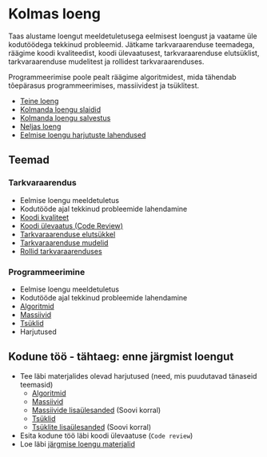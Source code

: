 # Kolmas loeng

Taas alustame loengut meeldetuletusega eelmisest loengust ja vaatame üle kodutöödega tekkinud probleemid. Jätkame tarkvaraarenduse teemadega, räägime koodi kvaliteedist, koodi ülevaatusest, tarkvaraarenduse elutsüklist, tarkvaraarenduse mudelitest ja rollidest tarkvaraarenduses.

Programmeerimise poole pealt räägime algoritmidest, mida tähendab tõepärasus programmeerimises, massiividest ja tsüklitest.

- [Teine loeng](../Lesson-02/README.md)
- [Kolmanda loengu slaidid](Slides.md)
- [Kolmanda loengu salvestus](https://youtu.be/r2ihCUA6M0s)
- [Neljas loeng](../Lesson-04/README.md)
- [Eelmise loengu harjutuste lahendused](../../../Subjects/Programming-Basics/Solutions/Conditionals/README.md)

## Teemad

### Tarkvaraarendus

- Eelmise loengu meeldetuletus
- Kodutööde ajal tekkinud probleemide lahendamine
- [Koodi kvaliteet](../../../Subjects/Software-Development/Topics/Code-Quality/README.md)
- [Koodi ülevaatus (Code Review)](../../../Subjects/Software-Development/Topics/Code-Review/README.md)
- [Tarkvaraarenduse elutsükkel](../../../Subjects/Software-Development/Topics/SDLC/README.md)
- [Tarkvaraarenduse mudelid](../../../Subjects/Software-Development/Topics/Development-Models/README.md)
- [Rollid tarkvaraarenduses](../../../Subjects/Software-Development/Topics/Roles/README.md)

### Programmeerimine

- Eelmise loengu meeldetuletus
- Kodutööde ajal tekkinud probleemide lahendamine
- [Algoritmid](../../../Subjects/Programming-Basics/Topics/Algorithms/README.md)
- [Massiivid](../../../Subjects/Programming-Basics/Topics/Data-Structures/README.md#massiiv)
- [Tsüklid](../../../Subjects/Programming-Basics/Topics/Loops/README.md)
- Harjutused

## Kodune töö - tähtaeg: enne järgmist loengut

- Tee läbi materjalides olevad harjutused (need, mis puudutavad tänaseid teemasid)
  - [Algoritmid](../../../Subjects/Programming-Basics/Topics/Algorithms/README.md#harjutused)
  - [Massiivid](../../../Subjects/Programming-Basics/Topics/Arrays/README.md#harjutused)
  - [Massiivide lisaülesanded](../../../Subjects/Programming-Basics/Topics/Arrays/Exercises-Arrays.md) (Soovi korral)
  - [Tsüklid](../../../Subjects/Programming-Basics/Topics/Loops/README.md#harjutused)
  - [Tsüklite lisaülesanded](../../../Subjects/Programming-Basics/Topics/Loops/Exercises.md) (Soovi korral)
- Esita kodune töö läbi koodi ülevaatuse (`Code review`)
- Loe läbi [järgmise loengu materjalid](../Lesson-04/README.md)
